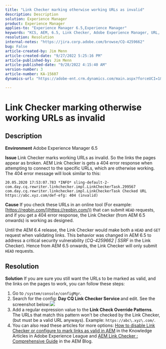 ```yaml
---
title: "Link Checker marking otherwise working URLs as invalid"
description: Description
solution: Experience Manager
product: Experience Manager
applies-to: "Experience Manager 6.5,Experience Manager"
keywords: "KCS, AEM, 6.5, Link Checker, Adobe Experience Manager, URL, marking, invalid"
resolution: Resolution
internal-notes: "https://jira.corp.adobe.com/browse/CQ-4259662"
bug: False
article-created-by: Jim Menn
article-created-date: "9/27/2022 5:25:16 PM"
article-published-by: Jim Menn
article-published-date: "9/28/2022 4:15:40 AM"
version-number: 3
article-number: KA-15607
dynamics-url: "https://adobe-ent.crm.dynamics.com/main.aspx?forceUCI=1&pagetype=entityrecord&etn=knowledgearticle&id=0cdea759-893e-ed11-9db1-0022480866ad"

---
```

# Link Checker marking otherwise working URLs as invalid

## Description


<b>Environment</b>
 Adobe Experience Manager 6.5

<b>Issue</b>
 Link Checker marks working URLs as invalid.
 So the links the pages appear as broken.
 AEM Link Checker is gets a 404 error response when attempting to connect to the specific URLs, which are otherwise working. The 404 error message will look similar to this:


```
20.05.2020 17:53:07.783 *INFO* sling-default-2-com.day.cq.rewriter.linkchecker.impl.LinkCheckerTask.299567 com.day.cq.rewriter.linkchecker.impl.LinkCheckerTask Checked URL https://abc.xyz.com/def-efg: 404 (invalid)
```




<b>Cause</b>
 If you check these URLs in an online tool (For example: [https://reqbin.com/](https://reqbin.com/)) that can submit `HEAD` requests, and if you get a 404 error response, the Link Checker (from AEM 6.5 onwards) is working as designed.

 Until the AEM 6.4 release, the Link Checker would make both a `HEAD` and `GET` request when validating links.
 This behavior was changed in AEM 6.5 to address a critical security vulnerability (*CQ-4259662 | SSRF* in the Link Checker).
 Hence from AEM 6.5 onwards, the Link Checker will only submit `HEAD` requests.


## Resolution


<b>Solution</b>
If you are sure you still want the URLs to be marked as valid, and the links on the pages to work, you can follow these steps:

1. Go to `/system/console/configMgr`.
2. Search for the config: <b>Day CQ Link Checker Service </b>and edit. See the screenshot below:![](https://adobe.sharepoint.com/sites/D365EntAttachments/knowledgearticle/AEM%206-5%20-%20Link%20Checker%20marking%20otherwise%20working%20URLs%20as%20invalid_33E795C65D9EEA11A812000D3A3038A2/LinkChecker_AEM65_image.jpg)
3. Add a regular expression value to the <b>Link Check Override Patterns</b>. The URLs that match this pattern won't be checked by the Link Checker, (but must be a valid URL anyways). Example: `https://abc\.xyz\.com/`.
4. You can also read these articles for more options: [How to disable Link Checker or configure to mark links as valid in AEM](https://experienceleague.adobe.com/docs/experience-cloud-kcs/kbarticles/KA-16563.html?lang=en) in the Knowledge Articles in Adobe Experience League and [AEM Link Checker : Comprehensive Guide](https://experienceleaguecommunities.adobe.com/t5/adobe-experience-manager-blogs/aem-link-checker-comprehensive-guide/ba-p/290779) in the AEM Blog.


